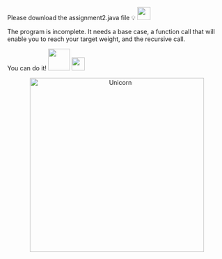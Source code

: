 Please download the assignment2.java file 💡 <img src="https://cultofthepartyparrot.com/parrots/hd/laptop_parrot.gif" width="30" height="30"/>

The program is incomplete. It needs a base case, a function call that will enable you to reach your target weight, and the recursive call. 

You can do it! <img src="https://media.giphy.com/media/VgCDAzcKvsR6OM0uWg/giphy.gif" width="50" /> <img src="https://cultofthepartyparrot.com/parrots/dabparrot.gif" width="30" height="30"/>

<p align="center">
  <img height="400" alt="Unicorn" src="https://media.giphy.com/media/3ohs4BSacFKI7A717y/giphy.gif" />
</p>
